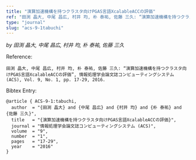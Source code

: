 ```yaml
---
title: "演算加速機構を持つクラスタ向けPGAS言語XcalableACCの評価"
ref: "田渕 晶大, 中尾 昌広, 村井 均, 朴 泰祐, 佐藤 三久: “演算加速機構を持つクラスタ向けPGAS言語XcalableACCの評価”, 情報処理学会論文誌コンピューティングシステム (ACS), Vol. 9, No. 1, pp. 17-29, 2016."
type: "journal"
slug: "acs-9-1tabuchi"
---
```


_by 田渕 晶大, 中尾 昌広, 村井 均, 朴 泰祐, 佐藤 三久_

Reference:

```
田渕 晶大, 中尾 昌広, 村井 均, 朴 泰祐, 佐藤 三久: “演算加速機構を持つクラスタ向けPGAS言語XcalableACCの評価”, 情報処理学会論文誌コンピューティングシステム (ACS), Vol. 9, No. 1, pp. 17-29, 2016.
```

Bibtex Entry:

```
@article { ACS-9-1:tabuchi,
  author  = "{田渕 晶大} and {中尾 昌広} and {村井 均} and {朴 泰祐} and {佐藤 三久}",
  title   = "{演算加速機構を持つクラスタ向けPGAS言語XcalableACCの評価}",
  journal = "情報処理学会論文誌コンピューティングシステム (ACS)",
  volume  = "9",
  number  = "1",
  pages   = "17-29",
  year    = "2016"
}
```
